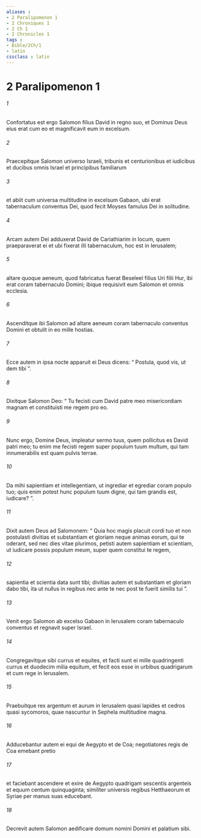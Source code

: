 ```yaml
---
aliases : 
- 2 Paralipomenon 1
- 2 Chroniques 1
- 2 Ch 1
- 2 Chronicles 1
tags : 
- Bible/2Ch/1
- latin
cssclass : latin
---
```


# 2 Paralipomenon 1

###### 1
Confortatus est ergo Salomon filius David in regno suo, et Dominus Deus eius erat cum eo et magnificavit eum in excelsum. 
###### 2
Praecepitque Salomon universo Israeli, tribunis et centurionibus et iudicibus et ducibus omnis Israel et principibus familiarum 
###### 3
et abiit cum universa multitudine in excelsum Gabaon, ubi erat tabernaculum conventus Dei, quod fecit Moyses famulus Dei in solitudine. 
###### 4
Arcam autem Dei adduxerat David de Cariathiarim in locum, quem praeparaverat ei et ubi fixerat illi tabernaculum, hoc est in Ierusalem; 
###### 5
altare quoque aeneum, quod fabricatus fuerat Beseleel filius Uri filii Hur, ibi erat coram tabernaculo Domini; ibique requisivit eum Salomon et omnis ecclesia. 
###### 6
Ascenditque ibi Salomon ad altare aeneum coram tabernaculo conventus Domini et obtulit in eo mille hostias.
###### 7
Ecce autem in ipsa nocte apparuit ei Deus dicens: “ Postula, quod vis, ut dem tibi ”. 
###### 8
Dixitque Salomon Deo: “ Tu fecisti cum David patre meo misericordiam magnam et constituisti me regem pro eo. 
###### 9
Nunc ergo, Domine Deus, impleatur sermo tuus, quem pollicitus es David patri meo; tu enim me fecisti regem super populum tuum multum, qui tam innumerabilis est quam pulvis terrae. 
###### 10
Da mihi sapientiam et intellegentiam, ut ingrediar et egrediar coram populo tuo; quis enim potest hunc populum tuum digne, qui tam grandis est, iudicare? ”. 
###### 11
Dixit autem Deus ad Salomonem: “ Quia hoc magis placuit cordi tuo et non postulasti divitias et substantiam et gloriam neque animas eorum, qui te oderant, sed nec dies vitae plurimos, petisti autem sapientiam et scientiam, ut iudicare possis populum meum, super quem constitui te regem, 
###### 12
sapientia et scientia data sunt tibi; divitias autem et substantiam et gloriam dabo tibi, ita ut nullus in regibus nec ante te nec post te fuerit similis tui ”. 
###### 13
Venit ergo Salomon ab excelso Gabaon in Ierusalem coram tabernaculo conventus et regnavit super Israel.
###### 14
Congregavitque sibi currus et equites, et facti sunt ei mille quadringenti currus et duodecim milia equitum, et fecit eos esse in urbibus quadrigarum et cum rege in Ierusalem. 
###### 15
Praebuitque rex argentum et aurum in Ierusalem quasi lapides et cedros quasi sycomoros, quae nascuntur in Sephela multitudine magna. 
###### 16
Adducebantur autem ei equi de Aegypto et de Coa; negotiatores regis de Coa emebant pretio 
###### 17
et faciebant ascendere et exire de Aegypto quadrigam sescentis argenteis et equum centum quinquaginta; similiter universis regibus Hetthaeorum et Syriae per manus suas educebant. 
###### 18
Decrevit autem Salomon aedificare domum nomini Domini et palatium sibi.

